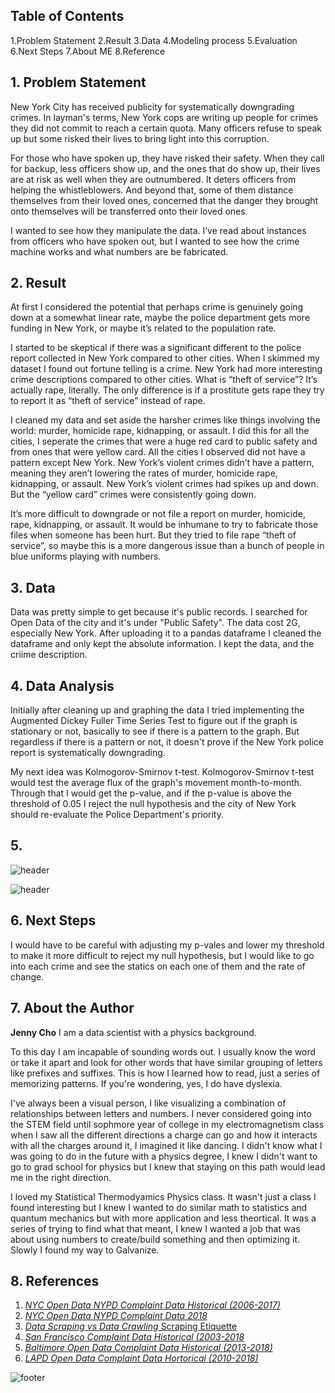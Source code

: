 ## Table of Contents
1.Problem Statement
2.Result
3.Data
4.Modeling process
5.Evaluation
6.Next Steps
7.About ME
8.Reference


## 1. Problem Statement

New York City has received publicity for systematically downgrading crimes. In layman's terms, New York cops are writing up people for crimes they did not commit to reach a certain quota. Many officers refuse to speak up but some risked their lives to bring light into this corruption.

For those who have spoken up, they have risked their safety. When they call for backup, less officers show up, and the ones that do show up, their lives are at risk as well when they are outnumbered. It deters officers from helping the whistleblowers. And beyond that, some of them distance themselves from their loved ones, concerned that the danger they brought onto themselves will be transferred onto their loved ones.

I wanted to see how they manipulate the data. I’ve read about instances from officers who have spoken out, but I wanted to see how the crime machine works and what numbers are be fabricated.


## 2. Result

At first I considered the potential that perhaps crime is genuinely going down at a somewhat linear rate, maybe the police department gets more funding in New York, or maybe it’s related to the population rate.

I started to be skeptical if there was a significant different to the police report collected in New York compared to other cities. When I skimmed my dataset I found out fortune telling is a crime. New York had more interesting crime descriptions compared to other cities. What is “theft of service”? It’s actually rape, literally. The only difference is if a prostitute gets rape they try to report it as “theft of service” instead of rape.

I cleaned my data and set aside the harsher crimes like things involving the world: murder, homicide rape, kidnapping, or assault. I did this for all the cities, I seperate the crimes that were a huge red card to public safety and from ones that were yellow card. All the cities I observed did not have a pattern except New York. New York’s violent crimes didn’t have a pattern, meaning they aren’t lowering the rates of murder, homicide rape, kidnapping, or assault. New York’s violent crimes had spikes up and down. But the “yellow card” crimes were consistently going down.

It’s more difficult to downgrade or not file a report on murder, homicide, rape, kidnapping, or assault. It would be inhumane to try to fabricate those files when someone has been hurt. But they tried to file rape “theft of service”, so maybe this is a more dangerous issue than a bunch of people in blue uniforms playing with numbers.



## 3. Data

Data was pretty simple to get because it's public records. I searched for Open Data of the city and it's under "Public Safety". The data cost 2G, especially New York. After uploading it to a pandas dataframe I cleaned the dataframe and only kept the absolute information. I kept the data, and the criime description.


## 4. Data Analysis

Initially after cleaning up and graphing the data I tried implementing the Augmented Dickey Fuller Time Series Test to figure out if the graph is stationary or not, basically to see if there is a pattern to the graph. But regardless if there is a pattern or not, it doesn't prove if the New York police report is systematically downgrading.

My next idea was Kolmogorov-Smirnov t-test. Kolmogorov-Smirnov t-test would test the average flux of the graph's movement month-to-month. Through that I would get the p-value, and if the p-value is above the threshold of 0.05 I reject the null hypothesis and the city of New York should re-evaluate the Police Department's priority.


## 5. 
![header](img/gan1.jpg)

![header](img/gan2.jpg)

## 6. Next Steps
I would have to be careful with adjusting my p-vales and lower my threshold to make it more difficult to reject my null hypothesis, but I would like to go into each crime and see the statics on each one of them and the rate of change.



## 7. About the Author

**Jenny Cho** I am a data scientist with a physics background.

To this day I am incapable of sounding words out. I usually know the word or take it apart and look for other words that have similar grouping of letters like prefixes and suffixes. This is how I learned how to read, just a series of memorizing patterns. If you're wondering, yes, I do have dyslexia.

I've always been a visual person, I like visualizing a combination of relationships between letters and numbers. I never considered going into the STEM field until sophmore year of college in my electromagnetism class when I saw all the different directions a charge can go and how it interacts with all the charges around it, I imagined it like dancing. I didn't know what I was going to do in the future with a physics degree, I knew I didn't want to go to grad school for physics but I knew that staying on this path would lead me in the right direction.

I loved my Statistical Thermodyamics Physics class. It wasn't just a class I found interesting but I knew I wanted to do similar math to statistics and quantum mechanics but with more application and less theortical. It was a series of trying to find what that meant, I knew I wanted a job that was about using numbers to create/build something and then optimizing it. Slowly I found my way to Galvanize.


## 8. References

1. [*NYC Open Data NYPD Complaint Data Historical (2006-2017)*](https://data.cityofnewyork.us/Public-Safety/NYPD-Complaint-Data-Historic/qgea-i56i)
2. [*NYC Open Data NYPD Complaint Data 2018*](https://data.cityofnewyork.us/Public-Safety/NYC-crime/qb7u-rbmr)
3. [*Data Scraping vs Data Crawling* Scraping Etiquette](https://www.datahen.com/data-scraping-vs-data-crawling/)
4. [*San Francisco Complaint Data Historical (2003-2018*](https://data.sfgov.org/Public-Safety/Police-Department-Incident-Reports-Historical-2003/tmnf-yvry)
5. [*Baltimore Open Data Complaint Data Historical (2013-2018)*](https://data.baltimorecity.gov/Public-Safety/Crimes-to-date-in-2013/3h27-ehp2)
6. [*LAPD Open Data Complaint Data Hortorical (2010-2018)*](https://data.lacity.org/A-Safe-City/Crime-Data-from-2010-to-Present/y8tr-7khq)


![footer](img/footer.jpg)
